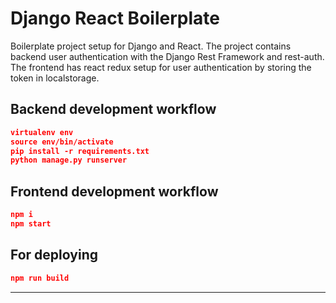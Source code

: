 

# Django React Boilerplate

Boilerplate project setup for Django and React. The project contains backend user authentication with the Django Rest Framework and rest-auth. The frontend has react redux setup for user authentication by storing the token in localstorage.


## Backend development workflow

```json
virtualenv env
source env/bin/activate
pip install -r requirements.txt
python manage.py runserver
```

## Frontend development workflow

```json
npm i
npm start
```

## For deploying

```json
npm run build
```

---

